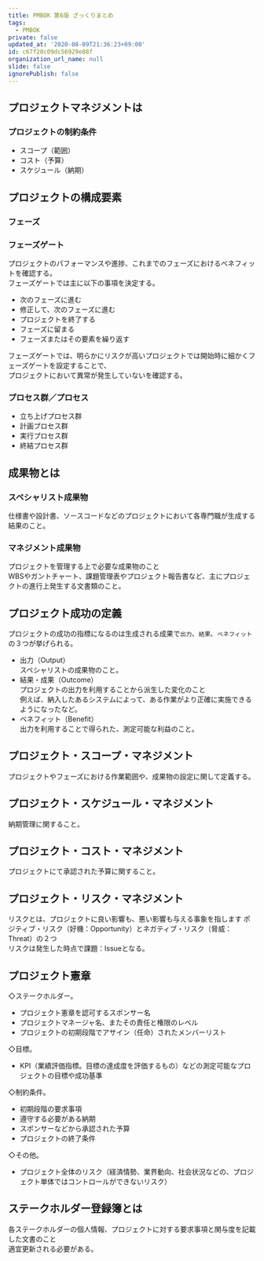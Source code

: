 ```yaml
---
title: PMBOK 第6版 ざっくりまとめ
tags:
  - PMBOK
private: false
updated_at: '2020-08-09T21:36:23+09:00'
id: c67f20c09dc56929e88f
organization_url_name: null
slide: false
ignorePublish: false
---
```


## プロジェクトマネジメントは

### プロジェクトの制約条件

- スコープ（範囲）
- コスト（予算）
- スケジュール（納期）

## プロジェクトの構成要素

### フェーズ

### フェーズゲート

プロジェクトのパフォーマンスや進捗、これまでのフェーズにおけるベネフィットを確認する。  
フェーズゲートでは主に以下の事項を決定する。

- 次のフェーズに進む
- 修正して、次のフェーズに進む
- プロジェクトを終了する
- フェーズに留まる
- フェーズまたはその要素を繰り返す

フェーズゲートでは、明らかにリスクが高いプロジェクトでは開始時に細かくフェーズゲートを設定することで、  
プロジェクトにおいて異常が発生していないを確認する。

### プロセス群／プロセス

- 立ち上げプロセス群
- 計画プロセス群
- 実行プロセス群
- 終結プロセス群

## 成果物とは

### スペシャリスト成果物

仕様書や設計書、ソースコードなどのプロジェクトにおいて各専門職が生成する結果のこと。

### マネジメント成果物

プロジェクトを管理する上で必要な成果物のこと  
WBSやガントチャート、課題管理表やプロジェクト報告書など、主にプロジェクトの進行上発生する文書類のこと。

## プロジェクト成功の定義

プロジェクトの成功の指標になるのは生成される成果で`出力`、`結果`、`ベネフィット`の３つが挙げられる。

- 出力（Output）  
  スペシャリストの成果物のこと。
- 結果・成果（Outcome）  
  プロジェクトの出力を利用することから派生した変化のこと  
  例えば、納入したあるシステムによって、ある作業がより正確に実施できるようになったなど。
- ベネフィット（Benefit）  
  出力を利用することで得られた、測定可能な利益のこと。

## プロジェクト・スコープ・マネジメント

プロジェクトやフェーズにおける作業範囲や、成果物の設定に関して定義する。

## プロジェクト・スケジュール・マネジメント

納期管理に関すること。

## プロジェクト・コスト・マネジメント

プロジェクトにて承認された予算に関すること。

## プロジェクト・リスク・マネジメント

リスクとは、プロジェクトに良い影響も、悪い影響も与える事象を指します
ポジティブ・リスク（好機：Opportunity）とネガティブ・リスク（脅威：Threat）の２つ  
リスクは発生した時点で課題：Issueとなる。

## プロジェクト憲章

◇ステークホルダー。

- プロジェクト憲章を認可するスポンサー名
- プロジェクトマネージャ名、またその責任と権限のレベル
- プロジェクトの初期段階でアサイン（任命）されたメンバーリスト

◇目標。

- KPI（業績評価指標。目標の達成度を評価するもの）などの測定可能なプロジェクトの目標や成功基準

◇制約条件。

- 初期段階の要求事項
- 遵守する必要がある納期
- スポンサーなどから承認された予算
- プロジェクトの終了条件

◇その他。

- プロジェクト全体のリスク（経済情勢、業界動向、社会状況などの、プロジェクト単体ではコントロールができないリスク）

## ステークホルダー登録簿とは

各ステークホルダーの個人情報、プロジェクトに対する要求事項と関与度を記載した文書のこと  
適宜更新される必要がある。
